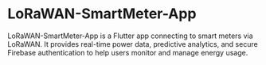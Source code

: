# LoRaWAN-SmartMeter-App
LoRaWAN-SmartMeter-App is a Flutter app connecting to smart meters via LoRaWAN. It provides real-time power data, predictive analytics, and secure Firebase authentication to help users monitor and manage energy usage.
